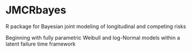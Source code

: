 # JMCRbayes
R package for Bayesian joint modeling of longitudinal and competing risks 

Beginning with fully parametric Weibull and log-Normal models within a latent failure time framework
